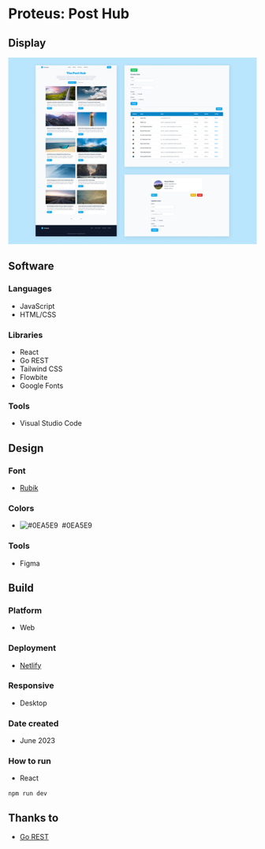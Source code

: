 # Proteus: Post Hub

## Display
![Display](https://raw.githubusercontent.com/luqmanherifa/luqman-herifa-personal-portfolio-v2/main/public/works/proteus.png)

## Software
### Languages
  - JavaScript
  - HTML/CSS

### Libraries
  - React
  - Go REST
  - Tailwind CSS
  - Flowbite
  - Google Fonts

### Tools
  - Visual Studio Code

## Design
### Font
  - [Rubik](https://fonts.google.com/specimen/Rubik)
  
### Colors
  - ![#0EA5E9](https://placehold.co/20x20/0EA5E9/0EA5E9.png)  #0EA5E9

### Tools
  - Figma

## Build
### Platform
  - Web
  
### Deployment
  - [Netlify](https://proteus-luqmanherifa.netlify.app)

### Responsive
  - Desktop

### Date created
  - June 2023

### How to run
  - React
```
npm run dev
```

## Thanks to
  - [Go REST](https://gorest.co.in)
